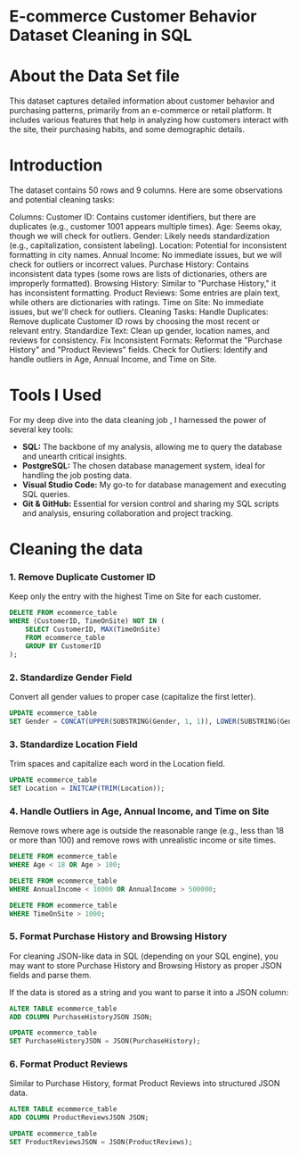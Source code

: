 # E-commerce Customer Behavior Dataset Cleaning in SQL


# About the Data Set file
This dataset captures detailed information about customer behavior and purchasing patterns, primarily from an e-commerce or retail platform. It includes various features that help in analyzing how customers interact with the site, their purchasing habits, and some demographic details. 
# Introduction
The dataset contains 50 rows and 9 columns. Here are some observations and potential cleaning tasks:

Columns:
Customer ID: Contains customer identifiers, but there are duplicates (e.g., customer 1001 appears multiple times).
Age: Seems okay, though we will check for outliers.
Gender: Likely needs standardization (e.g., capitalization, consistent labeling).
Location: Potential for inconsistent formatting in city names.
Annual Income: No immediate issues, but we will check for outliers or incorrect values.
Purchase History: Contains inconsistent data types (some rows are lists of dictionaries, others are improperly formatted).
Browsing History: Similar to "Purchase History," it has inconsistent formatting.
Product Reviews: Some entries are plain text, while others are dictionaries with ratings.
Time on Site: No immediate issues, but we'll check for outliers.
Cleaning Tasks:
Handle Duplicates: Remove duplicate Customer ID rows by choosing the most recent or relevant entry.
Standardize Text: Clean up gender, location names, and reviews for consistency.
Fix Inconsistent Formats: Reformat the "Purchase History" and "Product Reviews" fields.
Check for Outliers: Identify and handle outliers in Age, Annual Income, and Time on Site.
# Tools I Used
For my deep dive into the data cleaning job , I harnessed the power of several key tools:

- **SQL:** The backbone of my analysis, allowing me to query the database and unearth critical insights.
- **PostgreSQL:** The chosen database management system, ideal for handling the job posting data.
- **Visual Studio Code:** My go-to for database management and executing SQL queries.
- **Git & GitHub:** Essential for version control and sharing my SQL scripts and analysis, ensuring collaboration and project tracking.
# Cleaning the data
### 1.  Remove Duplicate Customer ID
Keep only the entry with the highest Time on Site for each customer.
```sql
DELETE FROM ecommerce_table
WHERE (CustomerID, TimeOnSite) NOT IN (
    SELECT CustomerID, MAX(TimeOnSite)
    FROM ecommerce_table
    GROUP BY CustomerID
);
```
### 2. Standardize Gender Field
Convert all gender values to proper case (capitalize the first letter).
```sql
UPDATE ecommerce_table
SET Gender = CONCAT(UPPER(SUBSTRING(Gender, 1, 1)), LOWER(SUBSTRING(Gender, 2)));
```
### 3. Standardize Location Field
Trim spaces and capitalize each word in the Location field.
```sql
UPDATE ecommerce_table
SET Location = INITCAP(TRIM(Location));
```
### 4. Handle Outliers in Age, Annual Income, and Time on Site
Remove rows where age is outside the reasonable range (e.g., less than 18 or more than 100) and remove rows with unrealistic income or site times.
```sql
DELETE FROM ecommerce_table
WHERE Age < 18 OR Age > 100;

DELETE FROM ecommerce_table
WHERE AnnualIncome < 10000 OR AnnualIncome > 500000;

DELETE FROM ecommerce_table
WHERE TimeOnSite > 1000;
```
### 5. Format Purchase History and Browsing History
For cleaning JSON-like data in SQL (depending on your SQL engine), you may want to store Purchase History and Browsing History as proper JSON fields and parse them.

If the data is stored as a string and you want to parse it into a JSON column:
```sql
ALTER TABLE ecommerce_table
ADD COLUMN PurchaseHistoryJSON JSON;

UPDATE ecommerce_table
SET PurchaseHistoryJSON = JSON(PurchaseHistory);
```
### 6. Format Product Reviews
Similar to Purchase History, format Product Reviews into structured JSON data.
```sql
ALTER TABLE ecommerce_table
ADD COLUMN ProductReviewsJSON JSON;

UPDATE ecommerce_table
SET ProductReviewsJSON = JSON(ProductReviews);
```
